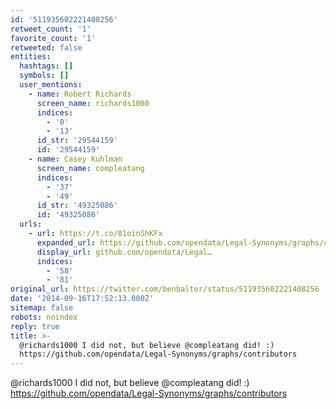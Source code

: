 ```yaml
---
id: '511935602221408256'
retweet_count: '1'
favorite_count: '1'
retweeted: false
entities:
  hashtags: []
  symbols: []
  user_mentions:
    - name: Robert Richards
      screen_name: richards1000
      indices:
        - '0'
        - '13'
      id_str: '29544159'
      id: '29544159'
    - name: Casey Kuhlman
      screen_name: compleatang
      indices:
        - '37'
        - '49'
      id_str: '49325086'
      id: '49325086'
  urls:
    - url: https://t.co/81oinShKFx
      expanded_url: https://github.com/opendata/Legal-Synonyms/graphs/contributors
      display_url: github.com/opendata/Legal…
      indices:
        - '58'
        - '81'
original_url: https://twitter.com/benbalter/status/511935602221408256
date: '2014-09-16T17:52:13.000Z'
sitemap: false
robots: noindex
reply: true
title: >-
  @richards1000 I did not, but believe @compleatang did! :)
  https://github.com/opendata/Legal-Synonyms/graphs/contributors
---
```


@richards1000 I did not, but believe @compleatang did! :) https://github.com/opendata/Legal-Synonyms/graphs/contributors